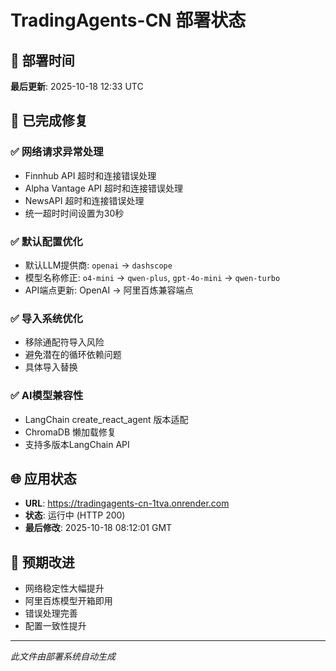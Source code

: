 # TradingAgents-CN 部署状态

## 📅 部署时间
**最后更新**: 2025-10-18 12:33 UTC

## 🔧 已完成修复

### ✅ 网络请求异常处理
- Finnhub API 超时和连接错误处理
- Alpha Vantage API 超时和连接错误处理
- NewsAPI 超时和连接错误处理
- 统一超时时间设置为30秒

### ✅ 默认配置优化
- 默认LLM提供商: `openai` → `dashscope`
- 模型名称修正: `o4-mini` → `qwen-plus`, `gpt-4o-mini` → `qwen-turbo`
- API端点更新: OpenAI → 阿里百炼兼容端点

### ✅ 导入系统优化
- 移除通配符导入风险
- 避免潜在的循环依赖问题
- 具体导入替换

### ✅ AI模型兼容性
- LangChain create_react_agent 版本适配
- ChromaDB 懒加载修复
- 支持多版本LangChain API

## 🌐 应用状态
- **URL**: https://tradingagents-cn-1tva.onrender.com
- **状态**: 运行中 (HTTP 200)
- **最后修改**: 2025-10-18 08:12:01 GMT

## 🚀 预期改进
- 网络稳定性大幅提升
- 阿里百炼模型开箱即用
- 错误处理完善
- 配置一致性提升

---
*此文件由部署系统自动生成*